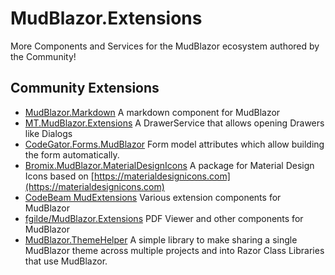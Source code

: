 # MudBlazor.Extensions
More Components and Services for the MudBlazor ecosystem authored by the Community!


## Community Extensions
- [MudBlazor.Markdown](https://github.com/MyNihongo/MudBlazor.Markdown) A markdown component for MudBlazor
- [MT.MudBlazor.Extensions](https://github.com/Medtelligent/MT.MudBlazor.Extensions) A DrawerService that allows opening Drawers like Dialogs 
- [CodeGator.Forms.MudBlazor](https://github.com/CodeGator/CG.Blazor.Forms._MudBlazor) Form model attributes which allow building the form automatically.
- [Bromix.MudBlazor.MaterialDesignIcons](https://github.com/bromix/Bromix.MudBlazor.MaterialDesignIcons) A package for Material Design Icons based on [https://materialdesignicons.com](https://materialdesignicons.com)
- [CodeBeam MudExtensions](https://github.com/CodeBeamOrg/CodeBeam.MudExtensions) Various extension components for MudBlazor
- [fgilde/MudBlazor.Extensions](https://github.com/fgilde/MudBlazor.Extensions) PDF Viewer and other components for MudBlazor
- [MudBlazor.ThemeHelper](https://github.com/gismofx/MudBlazor.ThemeHelper) A simple library to make sharing a single MudBlazor theme across multiple projects and into Razor Class Libraries that use MudBlazor.
